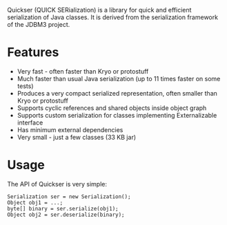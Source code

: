Quickser (QUICK SERialization) is a library for quick and efficient serialization of Java classes.
It is derived from the serialization framework of the JDBM3 project.

Features
========
*   Very fast - often faster than Kryo or protostuff
*   Much faster than usual Java serialization (up to 11 times faster on some tests)
*   Produces a very compact serialized representation, often smaller than Kryo or protostuff
*   Supports cyclic references and shared objects inside object graph
*   Supports custom serialization for classes implementing Externalizable interface
*   Has minimum external dependencies
*   Very small - just a few classes (33 KB jar)

Usage
=======

The API of Quickser is very simple:

	Serialization ser = new Serialization();
	Object obj1 = ...;
	byte[] binary = ser.serialize(obj1);
	Object obj2 = ser.deserialize(binary);

